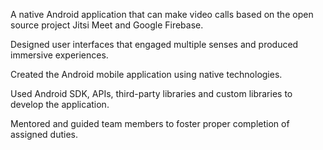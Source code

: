 A native Android application that can make video calls based on the open source project Jitsi Meet and Google Firebase.

Designed user interfaces that engaged multiple senses and produced immersive experiences.

Created the Android mobile application using native technologies.

Used Android SDK, APIs, third-party libraries and custom libraries to develop the application.

Mentored and guided team members to foster proper completion of assigned duties.
